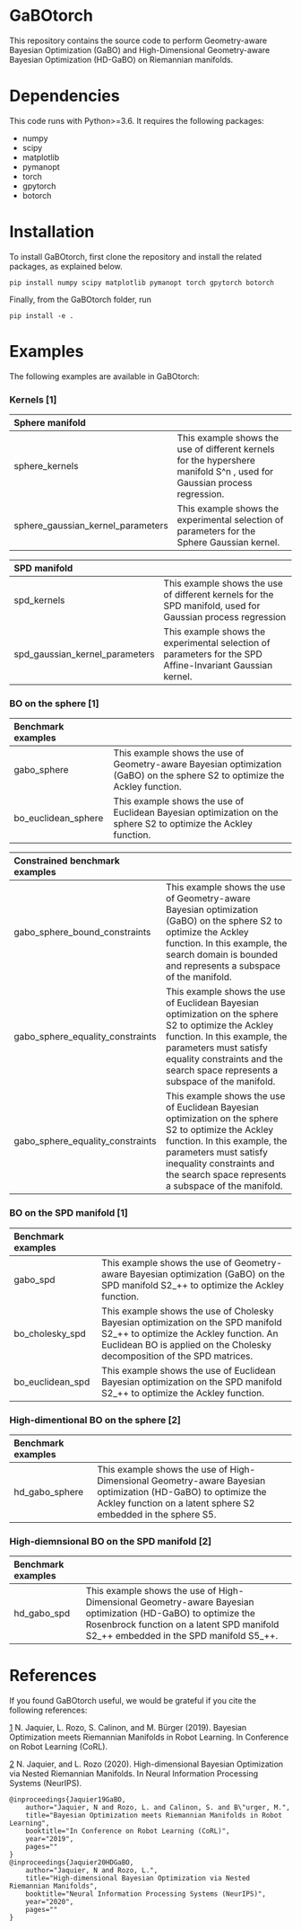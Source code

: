 # GaBOtorch
This repository contains the source code to perform Geometry-aware Bayesian Optimization (GaBO) and High-Dimensional Geometry-aware Bayesian Optimization (HD-GaBO) on Riemannian manifolds.

# Dependencies
This code runs with Python>=3.6. It requires the following packages:
- numpy
- scipy
- matplotlib
- pymanopt
- torch
- gpytorch
- botorch

# Installation 
To install GaBOtorch, first clone the repository and install the related packages, as explained below.

```
pip install numpy scipy matplotlib pymanopt torch gpytorch botorch
```
Finally, from the GaBOtorch folder, run
```
pip install -e .
```


# Examples
The following examples are available in GaBOtorch:
### Kernels [1]
| Sphere manifold      |           | 
|:------------- |:-------------| 
| sphere_kernels      | This example shows the use of different kernels for the hypershere manifold S^n , used for Gaussian process regression. | 
| sphere_gaussian_kernel_parameters      | This example shows the experimental selection of parameters for the Sphere Gaussian kernel.      |

| SPD manifold       |           | 
|:------------- |:-------------| 
| spd_kernels      | This example shows the use of different kernels for the SPD manifold, used for Gaussian process regression | 
| spd_gaussian_kernel_parameters      | This example shows the experimental selection of parameters for the SPD Affine-Invariant Gaussian kernel.  |


### BO on the sphere [1]
| Benchmark examples      |           | 
|:------------- |:-------------| 
| gabo_sphere      | This example shows the use of Geometry-aware Bayesian optimization (GaBO) on the sphere S2 to optimize the Ackley function. | 
| bo_euclidean_sphere      | This example shows the use of Euclidean Bayesian optimization on the sphere S2 to optimize the Ackley function.  |

| Constrained benchmark examples      |           | 
|:------------- |:-------------| 
| gabo_sphere_bound_constraints      | This example shows the use of Geometry-aware Bayesian optimization (GaBO) on the sphere S2 to optimize the Ackley function. In this example, the search domain is bounded and represents a subspace of the manifold. | 
| gabo_sphere_equality_constraints    | This example shows the use of Euclidean Bayesian optimization on the sphere S2 to optimize the Ackley function.  In this example, the parameters must satisfy equality constraints and the search space represents a subspace of the manifold. |
| gabo_sphere_equality_constraints    | This example shows the use of Euclidean Bayesian optimization on the sphere S2 to optimize the Ackley function.  In this example, the parameters must satisfy inequality constraints and the search space represents a subspace of the manifold. |

### BO on the SPD manifold [1]
| Benchmark examples      |           | 
|:------------- |:-------------| 
| gabo_spd      | This example shows the use of Geometry-aware Bayesian optimization (GaBO) on the SPD manifold S2_++ to optimize the Ackley function. | 
| bo_cholesky_spd      | This example shows the use of Cholesky Bayesian optimization on the SPD manifold S2_++ to optimize the Ackley function. An Euclidean BO is applied on the Cholesky decomposition of the SPD matrices.  | 
| bo_euclidean_spd      | This example shows the use of Euclidean Bayesian optimization on the SPD manifold S2_++ to optimize the Ackley function. |

### High-dimentional BO on the sphere [2]
| Benchmark examples      |           | 
|:------------- |:-------------| 
| hd_gabo_sphere      | This example shows the use of High-Dimensional Geometry-aware Bayesian optimization (HD-GaBO) to optimize the Ackley function on a latent sphere S2 embedded in the sphere S5. | 

### High-diemnsional BO on the SPD manifold [2]
| Benchmark examples      |           | 
|:------------- |:-------------| 
| hd_gabo_spd      | This example shows the use of High-Dimensional Geometry-aware Bayesian optimization (HD-GaBO)  to optimize the Rosenbrock function on a latent SPD manifold S2_++ embedded in the SPD manifold S5_++. | 

# References
If you found GaBOtorch useful, we would be grateful if you cite the following references:

[1](http://njaquier.ch/files/CoRL19_Jaquier_GaBO.pdf) N. Jaquier, L. Rozo, S. Calinon, and M. Bürger (2019). Bayesian Optimization meets Riemannian Manifolds in Robot Learning. In Conference on Robot Learning (CoRL).

[2](http://njaquier.ch/files/HDGaBO.pdf) N. Jaquier, and L. Rozo (2020). High-dimensional Bayesian Optimization via Nested Riemannian Manifolds. In Neural Information Processing Systems (NeurIPS). 

```
@inproceedings{Jaquier19GaBO,
	author="Jaquier, N and Rozo, L. and Calinon, S. and B\"urger, M.", 
	title="Bayesian Optimization meets Riemannian Manifolds in Robot Learning",
	booktitle="In Conference on Robot Learning (CoRL)",
	year="2019",
	pages=""
}
@inproceedings{Jaquier20HDGaBO,
	author="Jaquier, N and Rozo, L.", 
	title="High-dimensional Bayesian Optimization via Nested Riemannian Manifolds",
	booktitle="Neural Information Processing Systems (NeurIPS)",
	year="2020",
	pages=""
}
```
